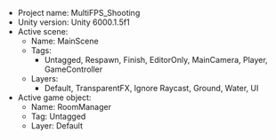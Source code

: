 <!-- UNITY CODE ASSIST INSTRUCTIONS START -->
- Project name: MultiFPS_Shooting
- Unity version: Unity 6000.1.5f1
- Active scene:
  - Name: MainScene
  - Tags:
    - Untagged, Respawn, Finish, EditorOnly, MainCamera, Player, GameController
  - Layers:
    - Default, TransparentFX, Ignore Raycast, Ground, Water, UI
- Active game object:
  - Name: RoomManager
  - Tag: Untagged
  - Layer: Default
<!-- UNITY CODE ASSIST INSTRUCTIONS END -->